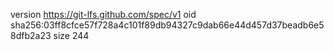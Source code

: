 version https://git-lfs.github.com/spec/v1
oid sha256:03ff8cfce57f728a4c101f89db94327c9dab66e44d457d37beadb6e58dfb2a23
size 244
